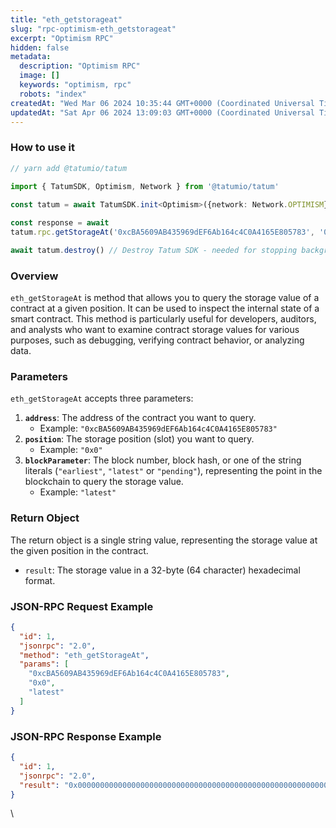 ```yaml
---
title: "eth_getstorageat"
slug: "rpc-optimism-eth_getstorageat"
excerpt: "Optimism RPC"
hidden: false
metadata: 
  description: "Optimism RPC"
  image: []
  keywords: "optimism, rpc"
  robots: "index"
createdAt: "Wed Mar 06 2024 10:35:44 GMT+0000 (Coordinated Universal Time)"
updatedAt: "Sat Apr 06 2024 13:09:03 GMT+0000 (Coordinated Universal Time)"
---
```




### How to use it



```typescript
// yarn add @tatumio/tatum

import { TatumSDK, Optimism, Network } from '@tatumio/tatum'
  
const tatum = await TatumSDK.init<Optimism>({network: Network.OPTIMISM})

const response = await 
tatum.rpc.getStorageAt('0xcBA5609AB435969dEF6Ab164c4C0A4165E805783', '0x0')

await tatum.destroy() // Destroy Tatum SDK - needed for stopping background jobs
```



### Overview

`eth_getStorageAt` is method that allows you to query the storage value of a contract at a given position. It can be used to inspect the internal state of a smart contract. This method is particularly useful for developers, auditors, and analysts who want to examine contract storage values for various purposes, such as debugging, verifying contract behavior, or analyzing data.

### Parameters

`eth_getStorageAt` accepts three parameters:

1. **`address`**: The address of the contract you want to query.
   - Example: `"0xcBA5609AB435969dEF6Ab164c4C0A4165E805783"`
2. **`position`**: The storage position (slot) you want to query.
   - Example: `"0x0"`
3. **`blockParameter`**: The block number, block hash, or one of the string literals (`"earliest"`, `"latest"` or `"pending"`), representing the point in the blockchain to query the storage value.
   - Example: `"latest"`

### Return Object

The return object is a single string value, representing the storage value at the given position in the contract.

- `result`: The storage value in a 32-byte (64 character) hexadecimal format.

### JSON-RPC Request Example

```json
{
  "id": 1,
  "jsonrpc": "2.0",
  "method": "eth_getStorageAt",
  "params": [
    "0xcBA5609AB435969dEF6Ab164c4C0A4165E805783",
    "0x0",
    "latest"
  ]
}
```

### JSON-RPC Response Example

```json
{
  "id": 1,
  "jsonrpc": "2.0",
  "result": "0x0000000000000000000000000000000000000000000000000000000000fd6626"
}
```

\\
